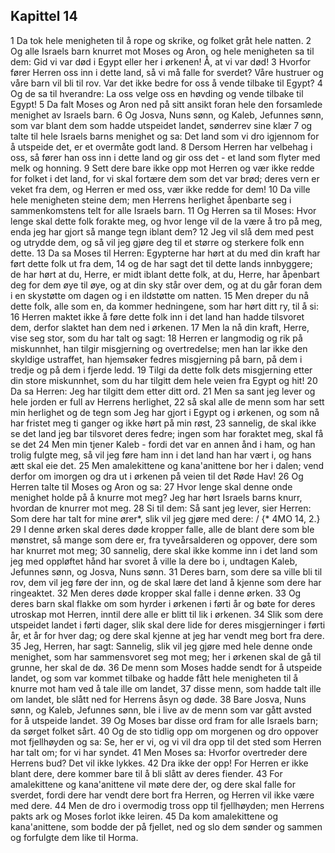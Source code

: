 ## Kapittel 14

1 Da tok hele menigheten til å rope og skrike, og folket gråt hele natten.
2 Og alle Israels barn knurret mot Moses og Aron, og hele menigheten sa til dem: Gid vi var død i Egypt eller her i ørkenen! Å, at vi var død!
3 Hvorfor fører Herren oss inn i dette land, så vi må falle for sverdet? Våre hustruer og våre barn vil bli til rov. Var det ikke bedre for oss å vende tilbake til Egypt?
4 Og de sa til hverandre: La oss velge oss en høvding og vende tilbake til Egypt!
5 Da falt Moses og Aron ned på sitt ansikt foran hele den forsamlede menighet av Israels barn.
6 Og Josva, Nuns sønn, og Kaleb, Jefunnes sønn, som var blant dem som hadde utspeidet landet, sønderrev sine klær
7 og talte til hele Israels barns menighet og sa: Det land som vi dro igjennom for å utspeide det, er et overmåte godt land.
8 Dersom Herren har velbehag i oss, så fører han oss inn i dette land og gir oss det - et land som flyter med melk og honning.
9 Sett dere bare ikke opp mot Herren og vær ikke redde for folket i det land, for vi skal fortære dem som det var brød; deres vern er veket fra dem, og Herren er med oss, vær ikke redde for dem!
10 Da ville hele menigheten steine dem; men Herrens herlighet åpenbarte seg i sammenkomstens telt for alle Israels barn.
11 Og Herren sa til Moses: Hvor lenge skal dette folk forakte meg, og hvor lenge vil de la være å tro på meg, enda jeg har gjort så mange tegn iblant dem?
12 Jeg vil slå dem med pest og utrydde dem, og så vil jeg gjøre deg til et større og sterkere folk enn dette.
13 Da sa Moses til Herren: Egypterne har hørt at du med din kraft har ført dette folk ut fra dem,
14 og de har sagt det til dette lands innbyggere; de har hørt at du, Herre, er midt iblant dette folk, at du, Herre, har åpenbart deg for dem øye til øye, og at din sky står over dem, og at du går foran dem i en skystøtte om dagen og i en ildstøtte om natten.
15 Men dreper du nå dette folk, alle som en, da kommer hedningene, som har hørt ditt ry, til å si:
16 Herren maktet ikke å føre dette folk inn i det land han hadde tilsvoret dem, derfor slaktet han dem ned i ørkenen.
17 Men la nå din kraft, Herre, vise seg stor, som du har talt og sagt:
18 Herren er langmodig og rik på miskunnhet, han tilgir misgjerning og overtredelse; men han lar ikke den skyldige ustraffet, han hjemsøker fedres misgjerning på barn, på dem i tredje og på dem i fjerde ledd.
19 Tilgi da dette folk dets misgjerning etter din store miskunnhet, som du har tilgitt dem hele veien fra Egypt og hit!
20 Da sa Herren: Jeg har tilgitt dem etter ditt ord.
21 Men sa sant jeg lever og hele jorden er full av Herrens herlighet,
22 så skal alle de menn som har sett min herlighet og de tegn som Jeg har gjort i Egypt og i ørkenen, og som nå har fristet meg ti ganger og ikke hørt på min røst,
23 sannelig, de skal ikke se det land jeg bar tilsvoret deres fedre; ingen som har foraktet meg, skal få se det
24 Men min tjener Kaleb - fordi det var en annen ånd i ham, og han trolig fulgte meg, så vil jeg føre ham inn i det land han har vært i, og hans ætt skal eie det.
25 Men amalekittene og kana'anittene bor her i dalen; vend derfor om imorgen og dra ut i ørkenen på veien til det Røde Hav!
26 Og Herren talte til Moses og Aron og sa:
27 Hvor lenge skal denne onde menighet holde på å knurre mot meg? Jeg har hørt Israels barns knurr, hvordan de knurrer mot meg.
28 Si til dem: Så sant jeg lever, sier Herren: Som dere har talt for mine ører*, slik vil jeg gjøre med dere: / {* 4MO 14, 2.}
29 I denne ørken skal deres døde kropper falle, alle de blant dere som ble mønstret, så mange som dere er, fra tyveårsalderen og oppover, dere som har knurret mot meg;
30 sannelig, dere skal ikke komme inn i det land som jeg med oppløftet hånd har svoret å ville la dere bo i, undtagen Kaleb, Jefunnes sønn, og Josva, Nuns sønn.
31 Deres barn, som dere sa ville bli til rov, dem vil jeg føre der inn, og de skal lære det land å kjenne som dere har ringeaktet.
32 Men deres døde kropper skal falle i denne ørken.
33 Og deres barn skal flakke om som hyrder i ørkenen i førti år og bøte for deres utroskap mot Herren, inntil dere alle er blitt til lik i ørkenen.
34 Slik som dere utspeidet landet i førti dager, slik skal dere lide for deres misgjerninger i førti år, et år for hver dag; og dere skal kjenne at jeg har vendt meg bort fra dere.
35 Jeg, Herren, har sagt: Sannelig, slik vil jeg gjøre med hele denne onde menighet, som har sammensvoret seg mot meg; her i ørkenen skal de gå til grunne, her skal de dø.
36 De menn som Moses hadde sendt for å utspeide landet, og som var kommet tilbake og hadde fått hele menigheten til å knurre mot ham ved å tale ille om landet,
37 disse menn, som hadde talt ille om landet, ble slått ned for Herrens åsyn og døde.
38 Bare Josva, Nuns sønn, og Kaleb, Jefunnes sønn, ble i live av de menn som var gått avsted for å utspeide landet.
39 Og Moses bar disse ord fram for alle Israels barn; da sørget folket sårt.
40 Og de sto tidlig opp om morgenen og dro oppover mot fjellhøyden og sa: Se, her er vi, og vi vil dra opp til det sted som Herren har talt om; for vi har syndet.
41 Men Moses sa: Hvorfor overtreder dere Herrens bud? Det vil ikke lykkes.
42 Dra ikke der opp! For Herren er ikke blant dere, dere kommer bare til å bli slått av deres fiender.
43 For amalekittene og kana'anittene vil møte dere der, og dere skal falle for sverdet, fordi dere har vendt dere bort fra Herren, og Herren vil ikke være med dere.
44 Men de dro i overmodig tross opp til fjellhøyden; men Herrens pakts ark og Moses forlot ikke leiren.
45 Da kom amalekittene og kana'anittene, som bodde der på fjellet, ned og slo dem sønder og sammen og forfulgte dem like til Horma.
